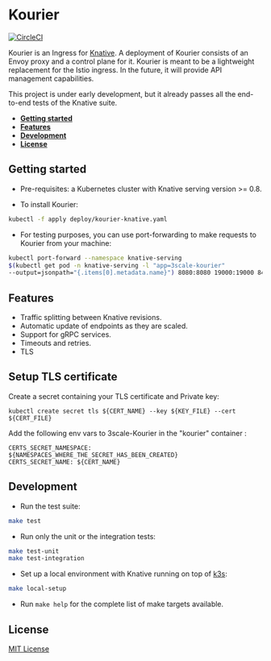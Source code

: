 # Kourier

[![CircleCI](https://circleci.com/gh/3scale/kourier.svg?style=svg)](https://circleci.com/gh/3scale/kourier)

Kourier is an Ingress for [Knative](https://knative.dev/). A deployment of
Kourier consists of an Envoy proxy and a control plane for it. Kourier is meant
to be a lightweight replacement for the Istio ingress. In the future, it
will provide API management capabilities.

This project is under early development, but it already passes all the
end-to-end tests of the Knative suite.

- [**Getting started**](#getting-started)
- [**Features**](#features)
- [**Development**](#development)
- [**License**](#license)


## Getting started

- Pre-requisites: a Kubernetes cluster with Knative serving version >= 0.8.

- To install Kourier:
```bash
kubectl -f apply deploy/kourier-knative.yaml
```

- For testing purposes, you can use port-forwarding to make requests to Kourier
from your machine:
```bash
kubectl port-forward --namespace knative-serving
$(kubectl get pod -n knative-serving -l "app=3scale-kourier"
--output=jsonpath="{.items[0].metadata.name}") 8080:8080 19000:19000 8443:8443`
```


## Features

- Traffic splitting between Knative revisions.
- Automatic update of endpoints as they are scaled.
- Support for gRPC services.
- Timeouts and retries.
- TLS



## Setup TLS certificate

Create a secret containing your TLS certificate and Private key:

```
kubectl create secret tls ${CERT_NAME} --key ${KEY_FILE} --cert ${CERT_FILE}
```

Add the following env vars to 3scale-Kourier in the "kourier" container : 

```
CERTS_SECRET_NAMESPACE: ${NAMESPACES_WHERE_THE_SECRET_HAS_BEEN_CREATED}
CERTS_SECRET_NAME: ${CERT_NAME}
```

## Development

- Run the test suite:
```bash
make test
```

- Run only the unit or the integration tests:
```bash
make test-unit
make test-integration
```

- Set up a local environment with Knative running on top of [k3s](https://k3s.io/):
```bash
make local-setup
```

- Run `make help` for the complete list of make targets available.


## License

[MIT License](LICENSE)
